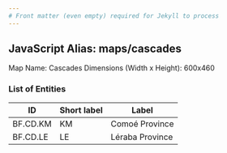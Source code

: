 ```yaml
---
# Front matter (even empty) required for Jekyll to process
---
```


## JavaScript Alias: maps/cascades

Map Name: Cascades
Dimensions (Width x Height): 600x460

### List of Entities

ID | Short label | Label
---|---|---|
BF.CD.KM|KM|Comoé Province
BF.CD.LE|LE|Léraba Province